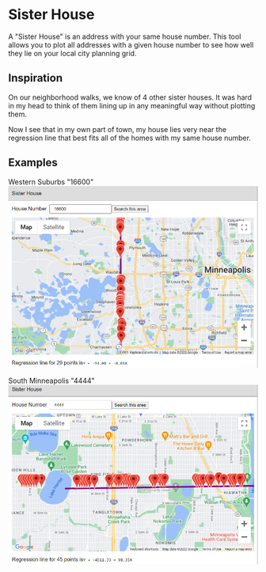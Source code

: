 # Sister House

A "Sister House" is an address with your same house number. This tool allows you to plot all addresses with a given house number to see how well they lie on your local city planning grid.

## Inspiration

On our neighborhood walks, we know of 4 other sister houses. It was hard in my head to think of them lining up in any meaningful way without plotting them.

Now I see that in my own part of town, my house lies very near the regression line that best fits all of the homes with my same house number.

## Examples

Western Suburbs "16600"
![Western Suburbs](./examples/16600.png)

South Minneapolis "4444"
![South Minneapolis](./examples/4444.png)

